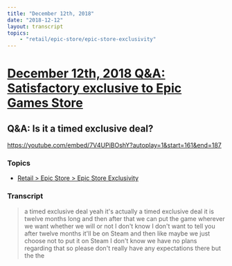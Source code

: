 ```yaml
---
title: "December 12th, 2018"
date: "2018-12-12"
layout: transcript
topics: 
    - "retail/epic-store/epic-store-exclusivity"
---
```

# [December 12th, 2018 Q&A: Satisfactory exclusive to Epic Games Store](../2018-12-12.md)
## Q&A: Is it a timed exclusive deal?
https://youtube.com/embed/7V4UPiBOshY?autoplay=1&start=161&end=187
### Topics
* [Retail > Epic Store > Epic Store Exclusivity](../topics/retail/epic-store/epic-store-exclusivity.md)

### Transcript

> a timed exclusive deal yeah it's
> actually a timed exclusive deal it is
> twelve months long and then after that
> we can put the game wherever we want
> whether we will or not I don't know I
> don't want to tell you after twelve
> months it'll be on Steam and then like
> maybe we just choose not to put it on
> Steam I don't know we have no plans
> regarding that so please don't really
> have any expectations there but the the
